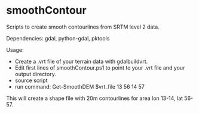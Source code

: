 # smoothContour

Scripts to create smooth contourlines from SRTM level 2 data.

Dependencies:
gdal, python-gdal, pktools

Usage:
* Create a .vrt file of your terrain data with gdalbuildvrt.
* Edit first lines of smoothContour.ps1 to point to your .vrt file and your output directory.
* source script
* run command: Get-SmoothDEM $vrt_file 13 56 14 57

This will create a shape file with 20m contourlines for area lon 13-14, lat 56-57.

